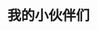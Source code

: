---
title: 我的小伙伴们
keywords: 链接
description: 云游的小伙伴们
layout: default
links:
  - name: 蝉時雨
    siteUrl: https://chanshiyu.com
    siteImg: https://i.loli.net/2019/02/23/5c716d9677551.png
    avatar: https://i.loli.net/2018/12/09/5c0cc2b4e0195.png
  - name: 於清樂
    siteUrl: http://www.cnblogs.com/kirito-c/
    siteImg: https://i.loli.net/2019/02/24/5c716e0fc47cc.png
    avatar: https://avatars2.githubusercontent.com/u/22363274?s=460&amp;v=4

# 支持使用 json 数据链接
# links: https://xxx.com/links.json
random: true
---